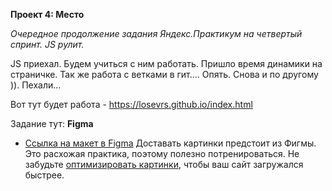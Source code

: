 **Проект 4: Место**

*Очередное продолжение задания Яндекс.Практикум на четвертый спринт. JS рулит.*

JS приехал. Будем учиться с ним работать. Пришло время динамики на страничке.
Так же работа с ветками в гит.... Опять. Снова и по другому )).
Пехали...

Вот тут будет работа - https://losevrs.github.io/index.html

Задание тут:
**Figma**
* [Ссылка на макет в Figma](https://www.figma.com/file/StZjf8HnoeLdiXS7dYrLAh/JavaScript.-Sprint-4)
Доставать картинки предстоит из Фигмы. Это расхожая практика, поэтому полезно потренироваться.
Не забудьте [оптимизировать картинки](https://tinypng.com/), чтобы ваш сайт загружался быстрее.
